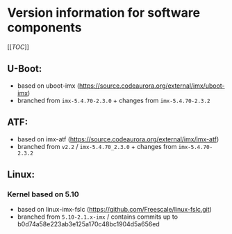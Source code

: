 # Version information for software components

[[_TOC_]]

## U-Boot:

* based on uboot-imx (https://source.codeaurora.org/external/imx/uboot-imx)
* branched from `imx-5.4.70-2.3.0` + changes from `imx-5.4.70-2.3.2`

## ATF:

* based on imx-atf (https://source.codeaurora.org/external/imx/imx-atf)
* branched from `v2.2` / `imx-5.4.70_2.3.0` + changes from `imx-5.4.70-2.3.2`

## Linux:

### Kernel based on 5.10

* based on linux-imx-fslc (https://github.com/Freescale/linux-fslc.git)
* branched from `5.10-2.1.x-imx` / contains commits up to b0d74a58e223ab3e125a170c48bc1904d5a656ed
